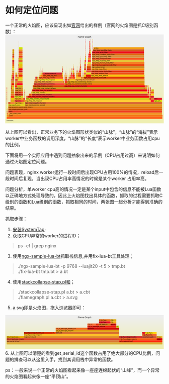 # 如何定位问题

一个正常的火焰图，应该呈现出如[官网](http://openresty.org/download/user-flamegraph.svg)给出的样例（官网的火焰图是抓C级别函数）：
![正常](./images/Flame-Graphic.svg)

从上图可以看出，正常业务下的火焰图形状类似的“山脉”，“山脉”的“海拔”表示worker中业务函数的调用深度，“山脉”的“长度”表示worker中业务函数占用cpu的比例。

下面将用一个实际应用中遇到问题抽象出来的示例（CPU占用过高）来说明如何通过火焰图定位问题。

问题表现，nginx worker运行一段时间后出现CPU占用100%的情况，reload后一段时间后复现，当出现CPU占用率高情况的时候是某个worker 占用率高。

问题分析，单worker cpu高的情况一定是某个input中包含的信息不能被Lua函数以正确地方式处理导致的，因此上火焰图找出具体的函数，抓取的过程需要抓取C级别的函数和Lua级别的函数，抓取相同的时间，两张图一起分析才能得到准确的结果。

抓取步骤：

1. [安装SystemTap](install.md);
2. 获取CPU异常的worker的进程ID；
> ps -ef | grep nginx

3. 使用[ngx-sample-lua-bt](https://github.com/openresty/nginx-systemtap-toolkit)抓取栈信息,并用fix-lua-bt工具处理；
> ./ngx-sample-lua-bt -p 9768 --luajit20 -t 5 > tmp.bt  
> ./fix-lua-bt tmp.bt > a.bt

4. 使用[stackcollapse-stap.pl和](https://github.com/brendangregg/FlameGraph)；
> ./stackcollapse-stap.pl a.bt > a.cbt  
> ./flamegraph.pl a.cbt > a.svg
5. a.svg即是火焰图，拖入浏览器即可：

![problem](images/flame_graphic_problem.svg)
6. 从上图可以清楚的看到get_serial_id这个函数占用了绝大部分的CPU比例，问题的排查可以从这里入手，找到其调用栈中异常的函数。


ps：一般来说一个正常的火焰图看起来像一座座连绵起伏的“山峰”，而一个异常的火焰图看起来像一座“平顶山”。

